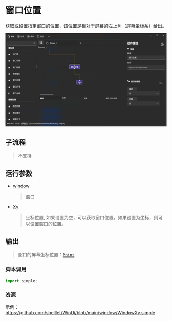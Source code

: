 # 窗口位置
获取或设置指定窗口的位置，该位置是相对于屏幕的左上角（屏幕坐标系）给出。

![WindowXy](./images/12.png ':size=90%')

## 子流程
> 不支持

## 运行参数

* [window](./types/Wnd.md)
  > 窗口
* [Xy](./types/Point.md)
  > 坐标位置, 如果设置为空，可以获取窗口位置。如果设置为坐标，则可以设置窗口的位置。


## 输出

> 窗口的屏幕坐标位置：[`Point`](./types/Point.md)


### 脚本调用

```python
import simple;

```

### 资源

示例：https://github.com/shelllet/WinUi/blob/main/window/WindowXy.simple

